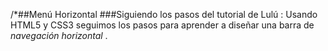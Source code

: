 /*##Menú Horizontal
###Siguiendo los pasos del tutorial de Lulú :
Usando HTML5 y CSS3 seguimos los pasos para aprender a diseñar una barra de _navegación_  _horizontal_ .
